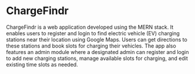 # ChargeFindr

ChargeFindr is a web application developed using the MERN stack. It enables users to register and
login to find electric vehicle (EV) charging stations near their location using Google Maps. Users
can get directions to these stations and book slots for charging their vehicles. The app also features
an admin module where a designated admin can register and login to add new charging stations,
manage available slots for charging, and edit existing time slots as needed. 

